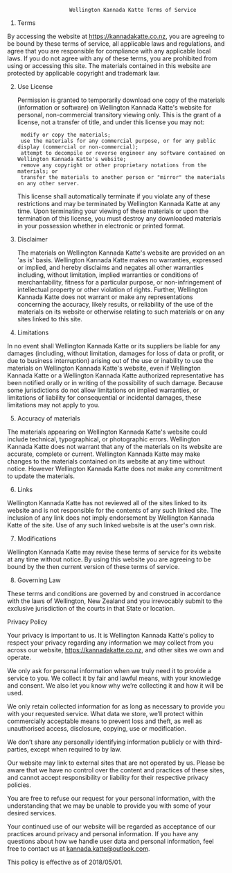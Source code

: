 

						Wellington Kannada Katte Terms of Service

1. Terms

  By accessing the website at https://kannadakatte.co.nz, you are agreeing to be bound by these terms of service, all applicable laws and regulations, and agree that you are responsible for compliance with any applicable local laws. If you do not agree with any of these terms, you are prohibited from using or accessing this site. The materials contained in this website are protected by applicable copyright and trademark law.

2. Use License

  
    
      Permission is granted to temporarily download one copy of the materials (information or software) on Wellington Kannada Katte's website for personal, non-commercial transitory viewing only. This is the grant of a license, not a transfer of title, and under this license you may not:

      
        modify or copy the materials;
        use the materials for any commercial purpose, or for any public display (commercial or non-commercial);
        attempt to decompile or reverse engineer any software contained on Wellington Kannada Katte's website;
        remove any copyright or other proprietary notations from the materials; or
        transfer the materials to another person or "mirror" the materials on any other server.
      
    
    This license shall automatically terminate if you violate any of these restrictions and may be terminated by Wellington Kannada Katte at any time. Upon terminating your viewing of these materials or upon the termination of this license, you must destroy any downloaded materials in your possession whether in electronic or printed format.
  

3. Disclaimer

  
    The materials on Wellington Kannada Katte's website are provided on an 'as is' basis. Wellington Kannada Katte makes no warranties, expressed or implied, and hereby disclaims and negates all other warranties including, without limitation, implied warranties or conditions of merchantability, fitness for a particular purpose, or non-infringement of intellectual property or other violation of rights.
    Further, Wellington Kannada Katte does not warrant or make any representations concerning the accuracy, likely results, or reliability of the use of the materials on its website or otherwise relating to such materials or on any sites linked to this site.
  

4. Limitations

  In no event shall Wellington Kannada Katte or its suppliers be liable for any damages (including, without limitation, damages for loss of data or profit, or due to business interruption) arising out of the use or inability to use the materials on Wellington Kannada Katte's website, even if Wellington Kannada Katte or a Wellington Kannada Katte authorized representative has been notified orally or in writing of the possibility of such damage. Because some jurisdictions do not allow limitations on implied warranties, or limitations of liability for consequential or incidental damages, these limitations may not apply to you.

5. Accuracy of materials

  The materials appearing on Wellington Kannada Katte's website could include technical, typographical, or photographic errors. Wellington Kannada Katte does not warrant that any of the materials on its website are accurate, complete or current. Wellington Kannada Katte may make changes to the materials contained on its website at any time without notice. However Wellington Kannada Katte does not make any commitment to update the materials.

6. Links

  Wellington Kannada Katte has not reviewed all of the sites linked to its website and is not responsible for the contents of any such linked site. The inclusion of any link does not imply endorsement by Wellington Kannada Katte of the site. Use of any such linked website is at the user's own risk.

7. Modifications

  Wellington Kannada Katte may revise these terms of service for its website at any time without notice. By using this website you are agreeing to be bound by the then current version of these terms of service.

8. Governing Law

  These terms and conditions are governed by and construed in accordance with the laws of Wellington, New Zealand and you irrevocably submit to the exclusive jurisdiction of the courts in that State or location.

Privacy Policy

Your privacy is important to us. It is Wellington Kannada Katte's policy to respect your privacy regarding any information we may collect from you across our website, https://kannadakatte.co.nz, and other sites we own and operate.

We only ask for personal information when we truly need it to provide a service to you. We collect it by fair and lawful means, with your knowledge and consent. We also let you know why we’re collecting it and how it will be used.

We only retain collected information for as long as necessary to provide you with your requested service. What data we store, we’ll protect within commercially acceptable means to prevent loss and theft, as well as unauthorised access, disclosure, copying, use or modification.

We don’t share any personally identifying information publicly or with third-parties, except when required to by law.

Our website may link to external sites that are not operated by us. Please be aware that we have no control over the content and practices of these sites, and cannot accept responsibility or liability for their respective privacy policies.

You are free to refuse our request for your personal information, with the understanding that we may be unable to provide you with some of your desired services.

Your continued use of our website will be regarded as acceptance of our practices around privacy and personal information. If you have any questions about how we handle user data and personal information, feel free to contact us at kannada.katte@outlook.com.

This policy is effective as of 2018/05/01.
						